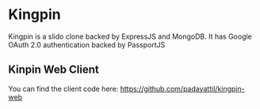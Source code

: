 # Kingpin

Kingpin is a slido clone backed by ExpressJS and MongoDB.
It has Google OAuth 2.0 authentication backed by PassportJS

## Kinpin Web Client
You can find the client code here: https://github.com/padayattil/kingpin-web